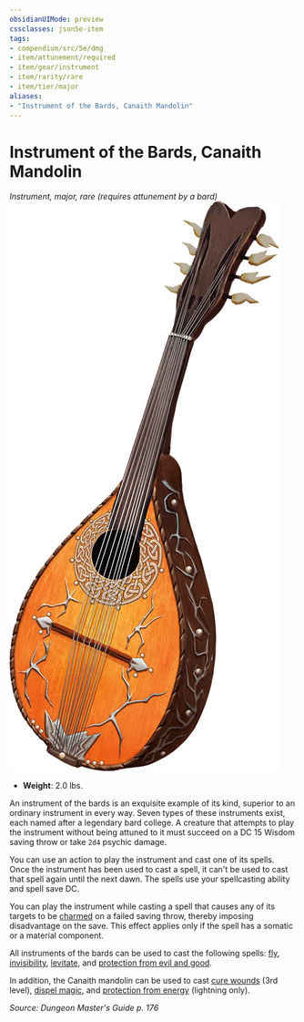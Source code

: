 ```yaml
---
obsidianUIMode: preview
cssclasses: json5e-item
tags:
- compendium/src/5e/dmg
- item/attunement/required
- item/gear/instrument
- item/rarity/rare
- item/tier/major
aliases: 
- "Instrument of the Bards, Canaith Mandolin"
---
```

# Instrument of the Bards, Canaith Mandolin
*Instrument, major, rare (requires attunement by a bard)*  
![](https://raw.githubusercontent.com/5etools-mirror-2/5etools-img/main/items/DMG/Instrument%20of%20the%20Bards%2C%20Canaith%20Mandolin.webp#right)  

- **Weight**: 2.0 lbs.

An instrument of the bards is an exquisite example of its kind, superior to an ordinary instrument in every way. Seven types of these instruments exist, each named after a legendary bard college. A creature that attempts to play the instrument without being attuned to it must succeed on a DC 15 Wisdom saving throw or take `2d4` psychic damage.

You can use an action to play the instrument and cast one of its spells. Once the instrument has been used to cast a spell, it can't be used to cast that spell again until the next dawn. The spells use your spellcasting ability and spell save DC.

You can play the instrument while casting a spell that causes any of its targets to be [charmed](conditions.md#charmed) on a failed saving throw, thereby imposing disadvantage on the save. This effect applies only if the spell has a somatic or a material component.

All instruments of the bards can be used to cast the following spells: [fly](fly.md), [invisibility](invisibility.md), [levitate](levitate.md), and [protection from evil and good](protection-from-evil-and-good.md).

In addition, the Canaith mandolin can be used to cast [cure wounds](cure-wounds.md) (3rd level), [dispel magic](dispel-magic.md), and [protection from energy](protection-from-energy.md) (lightning only).

*Source: Dungeon Master's Guide p. 176*